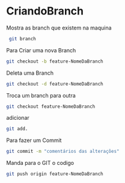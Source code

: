 # CriandoBranch

Mostra as branch que existem na maquina
```bash
 git branch
```

Para Criar uma nova Branch
```bash
git checkout -b feature-NomeDaBranch 
```

Deleta uma Branch
```bash
git checkout -d feature-NomeDaBranch 
```

Troca um branch para outra 
```bash
git checkout feature-NomeDaBranch 
```
adicionar
```bash
git add.
```
Para fazer um Commit 
```bash
git commit -m "comentários das alterações"
```

Manda para o GIT o codigo 
```bash
git push origin feature-NomeDaBranch
```

